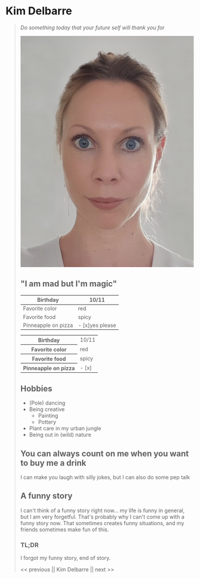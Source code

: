 # Kim Delbarre

<blockquote>
	<p><em>Do something today that your future self will thank you for</em></p>

![profile picture](/ProfPic15052020.jpg "profile picture")


## "I am mad but I'm magic"

| Birthday            | 10/11            |
| ------------------- | ---------------- |
| Favorite color      | red              |
| Favorite food       | spicy            |
| Pinneapple on pizza | \- [x]yes please |


<table>
  <tr>
    <th>Birthday</th>
    <td>10/11</td>
  </tr>
  <tr>
    <th>Favorite color</th>
    <td>red</td>
 </tr>
 <tr>
    <th>Favorite food</th>
    <td>spicy</td>

  </tr>
  <tr>
    <th>Pinneapple on pizza</th>
    <td>- [x]</td>
  </tr>
</table>


## Hobbies
<ul>
	<li>(Pole) dancing</li>
	<li>Being creative<ul><li>Painting</li><li>Pottery</li>
	</ul></li>
	<li>Plant care in my urban jungle</li>
	<li>Being out in (wild) nature</li>
</ul>


## You can always count on me when you want to buy me a drink

<p>I can make you laugh with silly jokes, but I can also do some pep talk</p>


## A funny story

<p>I can't think of a funny story right now... my life is funny in general, but I am very forgetful. That's probably why I can't come up with a funny story now. That sometimes creates funny situations, and my friends sometimes make fun of this.</p>


### TL;DR

<p>I forgot my funny story, end of story.</p>



<< previous || Kim Delbarre || next >>

